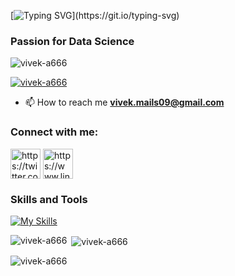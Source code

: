 [![Typing SVG](https://readme-typing-svg.demolab.com?font=Fira+Code&weight=500&size=24&duration=2000&pause=400&color=27F7E7&width=435&lines=Hi%F0%9F%91%8B+I+am%2C+Vivek;Welcome+to+my+profile!)](https://git.io/typing-svg)
<h3>Passion for Data Science</h3>

<p align="left"> <img src="https://komarev.com/ghpvc/?username=vivek-a666&label=Profile%20views&color=0e75b6&style=flat" alt="vivek-a666" /> </p>

<p align="left"> <a href="https://github.com/ryo-ma/github-profile-trophy"><img src="https://github-profile-trophy.vercel.app/?username=vivek-a666" alt="vivek-a666" /></a> </p>


- 📫 How to reach me **vivek.mails09@gmail.com**

<h3 align="left">Connect with me:</h3>
<p align="left">
<a href="https://twitter.com/vivek_a666" target="blank"><img align="center" src="https://img.icons8.com/color/48/twitter--v1.png" alt="https://twitter.com/vivek_a666" height="48" width="48" /></a>
<a href="https://www.linkedin.com/in/vivek-a-3275b523b/" target="blank"><img align="center" src="https://img.icons8.com/color/48/linkedin.png" alt="https://www.linkedin.com/in/vivek-a-3275b523b/" height="48" width="48" /></a>

<h3 align="left">Skills and Tools</h3>

[![My Skills](https://skillicons.dev/icons?i=html,css,python,c,git,docker,codepen,flask,github,mongodb,postman,pytorch,tensorflow	)](https://skillicons.dev)<br>
  
<p><img align="left" src="https://github-readme-stats.vercel.app/api/top-langs?username=vivek-a666&show_icons=true&locale=en&layout=compact" alt="vivek-a666" /></p>

<p>&nbsp;<img align="center" src="https://github-readme-stats.vercel.app/api?username=vivek-a666&show_icons=true&locale=en" alt="vivek-a666" /></p>

<p><img align="center" src="https://github-readme-streak-stats.herokuapp.com/?user=vivek-a666&" alt="vivek-a666" /></p>
